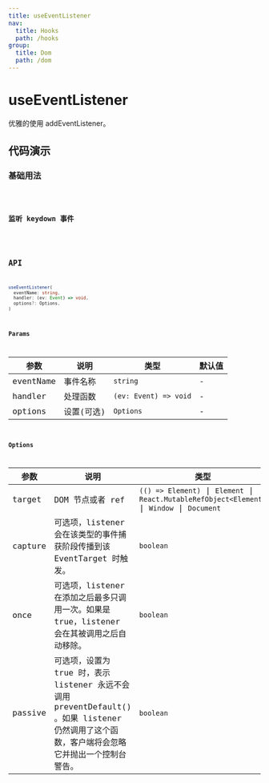 ```yaml
---
title: useEventListener
nav:
  title: Hooks
  path: /hooks
group:
  title: Dom
  path: /dom
---
```


# useEventListener

优雅的使用 addEventListener。

## 代码演示

### 基础用法

<code src="./demo/demo01.tsx" />

### 监听 keydown 事件

<code src="./demo/demo02.tsx" />

## API

```ts
useEventListener(
  eventName: string,
  handler: (ev: Event) => void,
  options?: Options,
)
```

### Params

| 参数      | 说明       | 类型                  | 默认值 |
|-----------|------------|-----------------------|--------|
| eventName | 事件名称   | `string`              | -      |
| handler   | 处理函数   | `(ev: Event) => void` | -      |
| options   | 设置(可选) | `Options`             | -      |

### Options

| 参数    | 说明                                                                                                                                           | 类型                                                                                          | 默认值   |
|---------|------------------------------------------------------------------------------------------------------------------------------------------------|-----------------------------------------------------------------------------------------------|----------|
| target  | DOM 节点或者 ref                                                                                                                               | `(() => Element)` \| `Element` \| `React.MutableRefObject<Element>` \| `Window` \| `Document` | `window` |
| capture | 可选项，listener 会在该类型的事件捕获阶段传播到该 EventTarget 时触发。                                                                         | `boolean`                                                                                     | `false`  |
| once    | 可选项，listener 在添加之后最多只调用一次。如果是 true，listener 会在其被调用之后自动移除。                                                    | `boolean`                                                                                     | `false`  |
| passive | 可选项，设置为 true 时，表示 listener 永远不会调用 preventDefault() 。如果 listener 仍然调用了这个函数，客户端将会忽略它并抛出一个控制台警告。 | `boolean`                                                                                     | `false`  |

